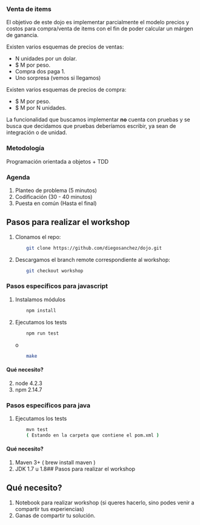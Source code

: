 ### Venta de items

El objetivo de este dojo es implementar parcialmente el modelo precios y costos para compra/venta de items con el fin de poder calcular un márgen de ganancia.

Existen varios esquemas de precios de ventas:
- N unidades por un dolar.
- $ M por peso.
- Compra dos paga 1.
- Uno sorpresa (vemos si llegamos)

Existen varios esquemas de precios de compra:
- $ M por peso.
- $ M por N unidades.


La funcionalidad que buscamos implementar **no** cuenta con pruebas y se busca que decidamos que pruebas deberíamos escribir, ya sean de integración o de unidad.

### Metodología

Programación orientada a objetos + TDD

### Agenda

1. Planteo de problema (5 minutos)
2. Codificación (30 - 40 minutos)
3. Puesta en común (Hasta el final)

## Pasos para realizar el workshop 

1. Clonamos el repo:

    ```bash
        git clone https://github.com/diegosanchez/dojo.git
    ```

2. Descargamos el branch remote correspondiente al workshop:

    ```bash
        git checkout workshop
    ```

### Pasos específicos para javascript

1. Instalamos módulos

    ```bash
        npm install
    ```

2. Ejecutamos los tests

    ```bash
        npm run test
    ```
    
    o
    
    ```bash
        make
    ```

#### Qué necesito?

2. node 4.2.3
3. npm  2.14.7


### Pasos específicos para java

1. Ejecutamos los tests

    ```bash
        mvn test
        ( Estando en la carpeta que contiene el pom.xml )
    ```



#### Qué necesito?

1. Maven 3+ ( brew install maven )
2. JDK 1.7 u 1.8## Pasos para realizar el workshop


## Qué necesito?

1. Notebook para realizar workshop (si queres hacerlo, sino podes venir a compartir tus experiencias)
2. Ganas de compartir tu solución.
